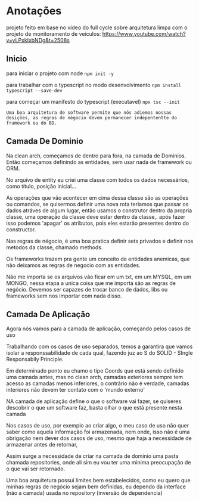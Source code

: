 # Anotações

projeto feito em base no vídeo do full cycle sobre arquitetura limpa com o projeto de monitoramento de veículos:
https://www.youtube.com/watch?v=yLPxkIxbNDg&t=2508s

## Inicio

para iniciar o projeto com node
```npm init -y```

para trabalhar com o typescript no modo desenvolvimento
```npm install typescript --save-dev ```

para começar um manifesto do typescript (executavel) 
```npx tsc --init```



```
Uma boa arquitetura de software permite que nós adiemos nossas desições, as regras de négocio devem permanecer indepententte do framework ou do BD.
```

## Camada De Dominio

Na clean arch, começamos de dentro para fora, na camada de Dominios. Então começamos definindo as entidades, sem usar nada de framework ou ORM.

No arquivo de entity eu criei uma classe com todos os dados necessários, como título, posição inicial... 

As operações que vão acontecer em cima dessa classe são as operações ou comandos, se quisermos definir uma nova rota teriamos que passar os dados atráves de algum lugar, então usamos o construtor dentro da propria classe, uma operação da classe deve estar dentro da classe,. após fazer isso podemos 'apagar' os atributos, pois eles estarão presentes dentro do constructor.

Nas regras de négocio, é uma boa pratica definir sets privados e definir nos metodos da classe, chamado methods.

Os frameworks trazem pra gente um conceito de entidades anemicas, que não deixamos as regras de negocio com as entidades.

Não me importa se os arquivos vão ficar em um txt, em um MYSQL, em um MONGO, nessa etapa a unica coisa que me importa são as regras de negócio. Devemos ser capazes de trocar banco de dados, libs ou frameworks sem nos importar com nada disso. 

## Camada De Aplicação

Agora nós vamos para a camada de aplicação, começando pelos casos de uso

Trabalhando com os casos de uso separados, temos a garantira que vamos isolar a responssabilidade de cada qual, fazendo juz ao S do SOLID - SIngle Responsabily Principle.

Em determinado ponto eu chamo o tipo Coords que está sendo definido uma camada antes, mas no clean arch, camadas exteriores sempre tem acesso as camadas menos inferiores, o contrário não é verdade, camadas interiores não devem ter contato com o 'mundo externo' 

NA camada de aplicação define o que o software vai fazer, se quiseres descobrir o que um software faz, basta olhar o que está presente nesta camada

Nos casos de uso, por exemplo ao criar algo, o meu caso de uso não quer saber como aquela informação foi armazenada, nem onde,  isso não é uma obrigação nem dever dos casos de uso, mesmo que haja a necessidade de armazenar antes de retornar,

Assim surge a necessidade de criar na camada de dominio uma pasta chamada repositories, onde ali sim eu vou ter uma minima preocupação de o que vai ser retornado. 

Uma boa arquitetura possui limites bem estabelecidos, como eu quero que minhas regras de negócio sejam bem definidas, eu dependo da interface (não a camada) usada no repository (inversão de dependencia)

